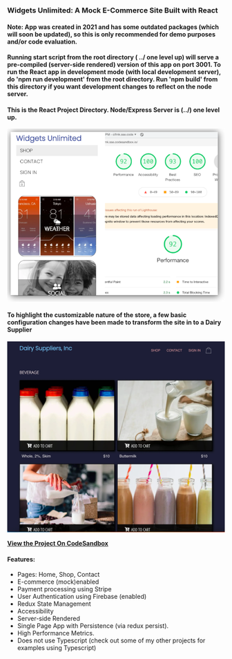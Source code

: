 ### Widgets Unlimited: A Mock E-Commerce Site Built with React 

#### Note: App was created in 2021 and has some outdated packages (which will soon be updated), so this is only recommended for demo purposes and/or code evaluation. 

#### Running start script from the root directory ( ../ one level up) will serve a pre-compiled (server-side rendered) version of this app on port 3001. To run the React app in development mode (with local development server), do 'npm run development' from the root directory. Run 'npm build' from this directory if you want development changes to reflect on the node server.

#### This is the React Project Directory. Node/Express Server is (../) one level up. 

![Image of Metrics](/client/public/img/scores.png) 

#### To highlight the customizable nature of the store, a few basic configuration changes have been made to transform the site in to a Dairy Supplier 

![Custom Theme](/client/public/img/dairy-suppliers.webp) 
<br />

<a href="https://codesandbox.io/s/github/keithricker/e-commerce-template"><strong>View the Project On CodeSandbox</strong></a> 
<br />

#### Features:
- Pages: Home, Shop, Contact
- E-commerce (mock)enabled
- Payment processing using Stripe
- User Authentication using Firebase (enabled)
- Redux State Management
- Accessibility
- Server-side Rendered
- Single Page App with Persistence (via redux persist).
- High Performance Metrics.
- Does not use Typescript (check out some of my other projects for examples using Typescript) 